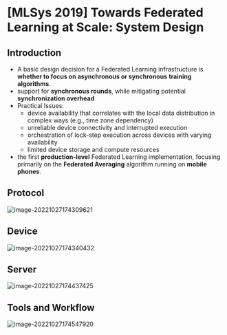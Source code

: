 # [MLSys 2019] Towards Federated Learning at Scale: System Design

## Introduction

- A basic design decision for a Federated Learning infrastructure is **whether to focus on asynchronous or synchronous**
  **training algorithms**.
- support for **synchronous rounds**, while mitigating potential **synchronization overhead**
- Practical Issues:
  - device availability that correlates with the local data distribution in complex ways (e.g., time zone dependency)
  - unreliable device connectivity and interrupted execution
  - orchestration of lock-step execution across devices with varying availability
  - limited device storage and compute resources
- the first **production-level** Federated Learning implementation, focusing primarily on the **Federated Averaging** algorithm running on **mobile phones**.



## Protocol

![image-20221027174309621](C:\Users\wudic\AppData\Roaming\Typora\typora-user-images\image-20221027174309621.png)



## Device

![image-20221027174340432](C:\Users\wudic\AppData\Roaming\Typora\typora-user-images\image-20221027174340432.png)



## Server

![image-20221027174437425](C:\Users\wudic\AppData\Roaming\Typora\typora-user-images\image-20221027174437425.png)



## Tools and Workflow

![image-20221027174547920](C:\Users\wudic\AppData\Roaming\Typora\typora-user-images\image-20221027174547920.png)

